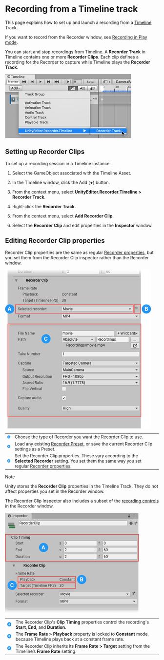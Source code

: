 # Recording from a Timeline track

This page explains how to set up and launch a recording from a [Timeline](https://docs.unity3d.com/Manual/TimelineSection.html) Track.

If you want to record from the Recorder window, see [Recording in Play mode](RecordingPlayMode.md).

You can start and stop recordings from Timeline. A **Recorder Track** in Timeline contains one or more **Recorder Clips**. Each clip defines a recording for the Recorder to capture while Timeline plays the **Recorder Track**.

![Adding a Recorder Track in Timeline.](Images/TimelineRecorderTrack.png)

## Setting up Recorder Clips

To set up a recording session in a Timeline instance:

1. Select the GameObject associated with the Timeline Asset.

1. In the Timeline window, click the Add (**+**) button.

1. From the context menu, select **UnityEditor.Recorder.Timeline > Recorder Track**.

1. Right-click the **Recorder Track**.

1. From the context menu, select **Add Recorder Clip**.

1. Select the **Recorder Clip** and edit properties in the **Inspector** window.

## Editing Recorder Clip properties

Recorder Clip properties are the same as regular [Recorder properties](RecorderProperties.md), but you set them from the Recorder Clip inspector rather than the Recorder window.

![Adding a Recorder Track in Timeline.](Images/RecorderClipProperties.png)

|||
|-|-|
|![](Images/Label-A.png)   | Choose the type of Recorder you want the Recorder Clip to use. |
|![](Images/Label-B.png)   | Load any existing [Recorder Preset](RecorderManage.md#RecorderPreset), or save the current Recorder Clip settings as a Preset.  |
|![](Images/Label-C.png)   | Set the Recorder Clip properties. These vary according to the **Selected Recorder** setting. You set them the same way you set regular [Recorder properties](RecorderProperties.md). |

>[!NOTE]
> Unity stores the **Recorder Clip** properties in the Timeline Track. They do not affect properties you set in the Recorder window.  

The Recorder Clip Inspector also includes a subset of the [recording controls](RecordingPlayMode.md#setting-up-a-recording) in the Recorder window.

![Adding a Recorder Track in Timeline.](Images/RecorderClipPropertiesRec.png)

|||
|-|-|
|![](Images/Label-A.png)   | The Recorder Clip's **Clip Timing** properties control the recording's **Start**, **End**, and **Duration**.  |
|![](Images/Label-B.png)   | The **Frame Rate > Playback** property is locked to **Constant** mode, because Timeline plays back at a constant frame rate.  |
|![](Images/Label-C.png)   | The Recorder Clip inherits its **Frame Rate > Target** setting from the Timeline’s **Frame Rate** setting.  |
